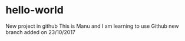 # hello-world
New project in github
This is Manu and I am learning to use Github
new branch added on 23/10/2017
